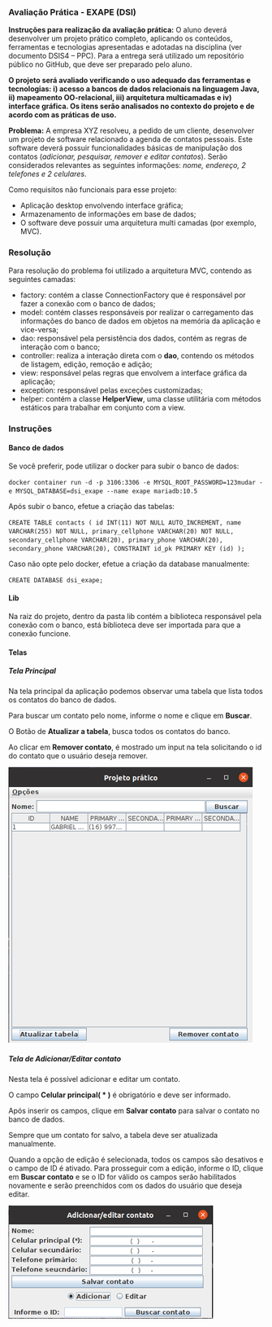 ### Avaliação Prática - EXAPE (DSI)

**Instruções para realização da avaliação prática:**
O aluno deverá desenvolver um projeto prático completo, aplicando os conteúdos, ferramentas e tecnologias apresentadas e
adotadas na disciplina (ver documento DSIS4 – PPC). Para a entrega será utilizado um repositório público no GitHub, que 
deve ser preparado pelo aluno.

**O projeto será avaliado verificando o uso adequado das ferramentas e tecnologias: i) acesso a bancos de dados
relacionais na linguagem Java, ii) mapeamento OO-relacional, iii) arquitetura multicamadas e iv) interface gráfica.
Os itens serão analisados no contexto do projeto e de acordo com as práticas de uso.**

**Problema:** A empresa XYZ resolveu, a pedido de um cliente, desenvolver um projeto de software relacionado a agenda de
contatos pessoais. Este software deverá possuir funcionalidades básicas de manipulação dos contatos 
(_adicionar, pesquisar, remover e editar contatos_). Serão considerados relevantes as seguintes informações:
_nome, endereço, 2 telefones e 2 celulares_.


Como requisitos não funcionais para esse projeto:
- Aplicação desktop envolvendo interface gráfica;
- Armazenamento de informações em base de dados;
- O software deve possuir uma arquitetura multi camadas (por exemplo, MVC).

### Resolução

Para resolução do problema foi utilizado a arquitetura MVC, contendo as seguintes camadas:
- factory: contém a classe ConnectionFactory que é responsável por fazer a conexão com o banco de dados;
- model: contém classes responsáveis por realizar o carregamento das informações do banco de dados em objetos na memória 
da aplicação e vice-versa;
- dao: responsável pela persistência dos dados, contém as regras de interação com o banco;
- controller: realiza a interação direta com o **dao**, contendo os métodos de listagem, edição, remoção e adição;
- view: responsável pelas regras que envolvem a interface gráfica da aplicação;
- exception: responsável pelas exceções customizadas;
- helper: contém a classe **HelperView**, uma classe utilitária com métodos estáticos para trabalhar em conjunto com a 
view.

### Instruções

#### Banco de dados

Se você preferir, pode utilizar o docker para subir o banco de dados:

`docker container run -d -p 3106:3306 -e MYSQL_ROOT_PASSWORD=123mudar -e MYSQL_DATABASE=dsi_exape --name exape mariadb:10.5`

Após subir o banco, efetue a criação das tabelas:

`CREATE TABLE contacts (
  id INT(11) NOT NULL AUTO_INCREMENT,
  name VARCHAR(255) NOT NULL,
  primary_cellphone VARCHAR(20) NOT NULL,
  secondary_cellphone VARCHAR(20),
  primary_phone VARCHAR(20),
  secondary_phone VARCHAR(20),
  CONSTRAINT id_pk PRIMARY KEY (id)
);`

Caso não opte pelo docker, efetue a criação da database manualmente:

`CREATE DATABASE dsi_exape;`

#### Lib

Na raiz do projeto, dentro da pasta lib contém a biblioteca responsável pela conexão com o banco, está biblioteca
deve ser importada para que a conexão funcione.

#### Telas

##### Tela Principal
Na tela principal da aplicação podemos observar uma tabela que lista todos os contatos do banco de dados.

Para buscar um contato pelo nome, informe o nome e clique em **Buscar**.


O Botão de **Atualizar a tabela**, busca todos os contatos do banco.

Ao clicar em **Remover contato**, é mostrado um input na tela solicitando o id do contato que o usuário deseja remover.

![Alt text](MainView.png "Ttle")

##### Tela de Adicionar/Editar contato

Nesta tela é possível adicionar e editar um contato.

O campo **Celular principal( * )** é obrigatório e deve ser informado.

Após inserir os campos, clique em **Salvar contato** para salvar o contato no banco de dados.

Sempre que um contato for salvo, a tabela deve ser atualizada manualmente.

Quando a opção de edição é selecionada, todos os campos são desativos e o campo de ID é ativado. Para prosseguir com a 
edição, informe o ID, clique em **Buscar contato** e se o ID for válido os campos serão habilitados novamente e serão 
preenchidos com os dados do usuário que deseja editar.

![Alt text](AddAndEditContactView.png "Ttle")

